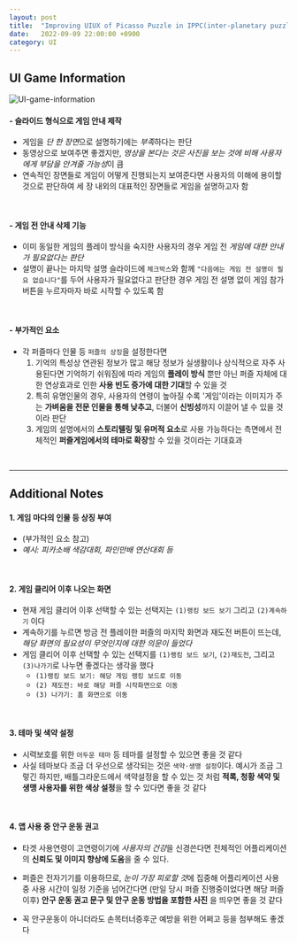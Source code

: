 ```yaml
---
layout: post
title:  "Improving UIUX of Picasso Puzzle in IPPC(inter-planetary puzzle contest)"
date:   2022-09-09 22:00:00 +0900
category: UI
---
```


## UI Game Information

![UI-game-information](/devblog/assets/UI-inclass/UI-game-information.png)

#### - **슬라이드 형식으로 게임 안내 제작**

  - 게임을 *단 한 장면*으로 설명하기에는 *부족*하다는 판단
- 동영상으로 보여주면 좋겠지만, *영상을 본다는 것은 사진을 보는 것에 비해 사용자에게 부담을 안겨줄 가능성*이 큼
- 연속적인 장면들로 게임이 어떻게 진행되는지 보여준다면 사용자의 이해에 용이할 것으로 판단하여 세 장 내외의 대표적인 장면들로 게임을 설명하고자 함
<br/>

#### - **게임 전 안내 삭제 기능**

  - 이미 동일한 게임의 플레이 방식을 숙지한 사용자의 경우 게임 전 *게임에 대한 안내가 필요없다는 판단*
  - 설명이 끝나는 마지막 설명 슬라이드에 `체크박스`와 함께 `"다음에는 게임 전 설명이 필요 없습니다"`를 두어 사용자가 필요없다고 판단한 경우 게임 전 설명 없이 게임 참가 버튼을 누르자마자 바로 시작할 수 있도록 함
<br/>

#### - **부가적인 요소**
  - 각 퍼즐마다 인물 등 `퍼즐의 상징`을 설정한다면
    1. 기억의 특성상 연관된 정보가 많고 해당 정보가 실생활이나 상식적으로 자주 사용된다면 기억하기 쉬워짐에 따라 게임의 **플레이 방식** 뿐만 아닌 퍼즐 자체에 대한 연상효과로 인한 **사용 빈도 증가에 대한 기대**할 수 있을 것
    2. 특히 유명인물의 경우, 사용자의 연령이 높아질 수록 '게임'이라는 이미지가 주는 **가벼움을 전문 인물을 통해 낮추고**, 더불어 **신빙성**까지 이끌어 낼 수 있을 것이라 판단
    3. 게임의 설명에서의 **스토리텔링 및 유머적 요소**로 사용 가능하다는 측면에서 전체적인 **퍼즐게임에서의 테마로 확장**할 수 있을 것이라는 기대효과
<br/>

---

## Additional Notes

#### **1. 게임 마다의 인물 등 상징 부여**

- (부가적인 요소 참고)
- *예시: 피카소배 색감대회, 파인만배 연산대회 등*
<br/>

#### **2. 게임 클리어 이후 나오는 화면**

- 현재 게임 클리어 이후 선택할 수 있는 선택지는 `(1)랭킹 보드 보기` 그리고 `(2)계속하기` 이다
- 계속하기를 누르면 방금 전 플레이한 퍼즐의 마지막 화면과 재도전 버튼이 뜨는데, *해당 화면의 필요성이 무엇인지에 대한 의문이 들었다*
- 게임 클리어 이후 선택할 수 있는 선택지를 `(1)랭킹 보드 보기`, `(2)재도전`, 그리고 `(3)나가기`로 나누면 좋겠다는 생각을 했다
  - `(1)랭킹 보드 보기: 해당 게임 랭킹 보드로 이동`
  - `(2) 재도전: 바로 해당 퍼즐 시작화면으로 이동`
  - `(3) 나가기: 홈 화면으로 이동`
<br/>

#### **3. 테마 및 색약 설정**
  
- 시력보호를 위한 `어두운 테마` 등 테마를 설정할 수 있으면 좋을 것 같다
- 사실 테마보다 조금 더 우선으로 생각되는 것은 `색약·생맹 설정`이다. 예시가 조금 그렇긴 하지만, 배틀그라운드에서 색약설정을 할 수 있는 것 처럼 **적록, 청황 색약 및 생맹 사용자를 위한 색상 설정**을 할 수 있다면 좋을 것 같다
<br/>

#### **4. 앱 사용 중 안구 운동 권고**

- 타겟 사용연령이 고연령이기에 *사용자의 건강*을 신경쓴다면 전체적인 어플리케이션의 **신뢰도 및 이미지 향상에 도움**을 줄 수 있다. 

- 퍼즐은 전자기기를 이용하므로, *눈이 가장 피로할 것*에 집중해 어플리케이션 사용 중 사용 시간이 일정 기준을 넘어간다면 (만일 당시 퍼즐 진행중이었다면 해당 퍼즐 이후) **안구 운동 권고 문구 및 안구 운동 방법을 포함한 사진** 을 띄우면 좋을 것 같다

- 꼭 안구운동이 아니더라도 손목터너증후군 예방을 위한 어쩌고 등을 첨부해도 좋겠다
